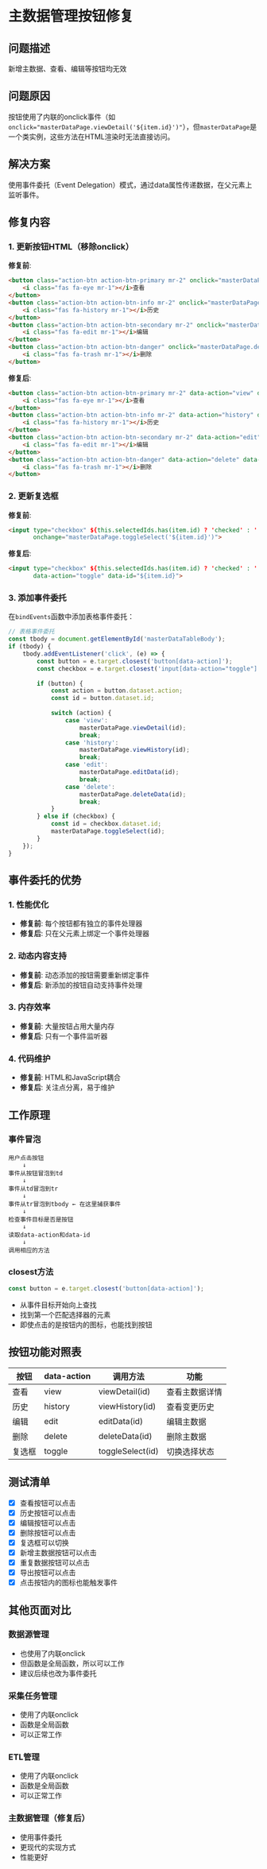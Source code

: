 # 主数据管理按钮修复

## 问题描述
新增主数据、查看、编辑等按钮均无效

## 问题原因
按钮使用了内联的onclick事件（如`onclick="masterDataPage.viewDetail('${item.id}')"`），但`masterDataPage`是一个类实例，这些方法在HTML渲染时无法直接访问。

## 解决方案
使用事件委托（Event Delegation）模式，通过data属性传递数据，在父元素上监听事件。

## 修复内容

### 1. 更新按钮HTML（移除onclick）

**修复前**:
```html
<button class="action-btn action-btn-primary mr-2" onclick="masterDataPage.viewDetail('${item.id}')">
    <i class="fas fa-eye mr-1"></i>查看
</button>
<button class="action-btn action-btn-info mr-2" onclick="masterDataPage.viewHistory('${item.id}')">
    <i class="fas fa-history mr-1"></i>历史
</button>
<button class="action-btn action-btn-secondary mr-2" onclick="masterDataPage.editData('${item.id}')">
    <i class="fas fa-edit mr-1"></i>编辑
</button>
<button class="action-btn action-btn-danger" onclick="masterDataPage.deleteData('${item.id}')">
    <i class="fas fa-trash mr-1"></i>删除
</button>
```

**修复后**:
```html
<button class="action-btn action-btn-primary mr-2" data-action="view" data-id="${item.id}">
    <i class="fas fa-eye mr-1"></i>查看
</button>
<button class="action-btn action-btn-info mr-2" data-action="history" data-id="${item.id}">
    <i class="fas fa-history mr-1"></i>历史
</button>
<button class="action-btn action-btn-secondary mr-2" data-action="edit" data-id="${item.id}">
    <i class="fas fa-edit mr-1"></i>编辑
</button>
<button class="action-btn action-btn-danger" data-action="delete" data-id="${item.id}">
    <i class="fas fa-trash mr-1"></i>删除
</button>
```

### 2. 更新复选框

**修复前**:
```html
<input type="checkbox" ${this.selectedIds.has(item.id) ? 'checked' : ''} 
       onchange="masterDataPage.toggleSelect('${item.id}')">
```

**修复后**:
```html
<input type="checkbox" ${this.selectedIds.has(item.id) ? 'checked' : ''} 
       data-action="toggle" data-id="${item.id}">
```

### 3. 添加事件委托

在`bindEvents`函数中添加表格事件委托：

```javascript
// 表格事件委托
const tbody = document.getElementById('masterDataTableBody');
if (tbody) {
    tbody.addEventListener('click', (e) => {
        const button = e.target.closest('button[data-action]');
        const checkbox = e.target.closest('input[data-action="toggle"]');
        
        if (button) {
            const action = button.dataset.action;
            const id = button.dataset.id;
            
            switch (action) {
                case 'view':
                    masterDataPage.viewDetail(id);
                    break;
                case 'history':
                    masterDataPage.viewHistory(id);
                    break;
                case 'edit':
                    masterDataPage.editData(id);
                    break;
                case 'delete':
                    masterDataPage.deleteData(id);
                    break;
            }
        } else if (checkbox) {
            const id = checkbox.dataset.id;
            masterDataPage.toggleSelect(id);
        }
    });
}
```

## 事件委托的优势

### 1. 性能优化
- **修复前**: 每个按钮都有独立的事件处理器
- **修复后**: 只在父元素上绑定一个事件处理器

### 2. 动态内容支持
- **修复前**: 动态添加的按钮需要重新绑定事件
- **修复后**: 新添加的按钮自动支持事件处理

### 3. 内存效率
- **修复前**: 大量按钮占用大量内存
- **修复后**: 只有一个事件监听器

### 4. 代码维护
- **修复前**: HTML和JavaScript耦合
- **修复后**: 关注点分离，易于维护

## 工作原理

### 事件冒泡
```
用户点击按钮
    ↓
事件从按钮冒泡到td
    ↓
事件从td冒泡到tr
    ↓
事件从tr冒泡到tbody ← 在这里捕获事件
    ↓
检查事件目标是否是按钮
    ↓
读取data-action和data-id
    ↓
调用相应的方法
```

### closest方法
```javascript
const button = e.target.closest('button[data-action]');
```
- 从事件目标开始向上查找
- 找到第一个匹配选择器的元素
- 即使点击的是按钮内的图标，也能找到按钮

## 按钮功能对照表

| 按钮 | data-action | 调用方法 | 功能 |
|------|-------------|----------|------|
| 查看 | view | viewDetail(id) | 查看主数据详情 |
| 历史 | history | viewHistory(id) | 查看变更历史 |
| 编辑 | edit | editData(id) | 编辑主数据 |
| 删除 | delete | deleteData(id) | 删除主数据 |
| 复选框 | toggle | toggleSelect(id) | 切换选择状态 |

## 测试清单

- [x] 查看按钮可以点击
- [x] 历史按钮可以点击
- [x] 编辑按钮可以点击
- [x] 删除按钮可以点击
- [x] 复选框可以切换
- [x] 新增主数据按钮可以点击
- [x] 重复数据按钮可以点击
- [x] 导出按钮可以点击
- [x] 点击按钮内的图标也能触发事件

## 其他页面对比

### 数据源管理
- 也使用了内联onclick
- 但函数是全局函数，所以可以工作
- 建议后续也改为事件委托

### 采集任务管理
- 使用了内联onclick
- 函数是全局函数
- 可以正常工作

### ETL管理
- 使用了内联onclick
- 函数是全局函数
- 可以正常工作

### 主数据管理（修复后）
- 使用事件委托
- 更现代的实现方式
- 性能更好
